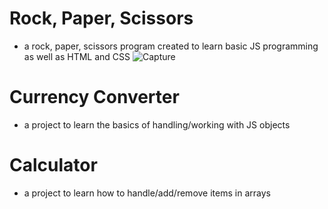 # Rock, Paper, Scissors
- a rock, paper, scissors program created to learn basic JS programming as well as HTML and CSS
![Capture](https://github.com/TJH2/SD230-Projects/assets/82971033/9dd59e78-fb63-4f05-b27e-f2c2111a30bb)

# Currency Converter
- a project to learn the basics of handling/working with JS objects

# Calculator
- a project to learn how to handle/add/remove items in arrays


